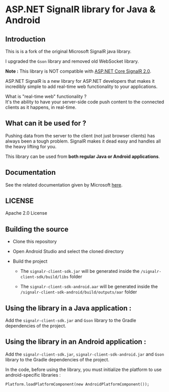 # ASP.NET SignalR library for Java & Android

## Introduction

This is is a fork of the original Microsoft SignalR java library.

I upgraded the `Gson` library and removed old WebSocket library.  
 
**Note :** This library is NOT compatible with [ASP.NET Core SignalR 2.0](https://github.com/aspnet/SignalR/issues/883#issuecomment-336499189).

ASP.NET SignalR is a new library for ASP.NET developers that makes it incredibly simple to add real-time web functionality to your applications.

What is "real-time web" functionality ?  
It's the ability to have your server-side code push content to the connected clients as it happens, in real-time.

## What can it be used for ?

Pushing data from the server to the client (not just browser clients) has always been a tough problem. SignalR makes 
it dead easy and handles all the heavy lifting for you.

This library can be used from **both regular Java or Android applications**.

## Documentation

See the related documentation given by Microsoft [here](http://asp.net/signalr).
	
## LICENSE

Apache 2.0 License

## Building the source

* Clone this repository

* Open Android Studio and select the cloned directory

* Build the project

  * The `signalr-client-sdk.jar` will be generated inside the `/signalr-client-sdk/build/libs` folder

  * The `signalr-client-sdk-android.aar` will be generated inside the `/signalr-client-sdk-android/build/outputs/aar` folder

## Using the library in a Java application :

Add the `signalr-client-sdk.jar` and `Gson` library to the Gradle dependencies of the project.

## Using the library in an Android application :

Add the `signalr-client-sdk.jar`, `signalr-client-sdk-android.jar` and `Gson` library to the Gradle dependencies of the project.

In the code, before using the library, you must initialize the platform to use android-specific libraries :

```
Platform.loadPlatformComponent(new AndroidPlatformComponent());
```
